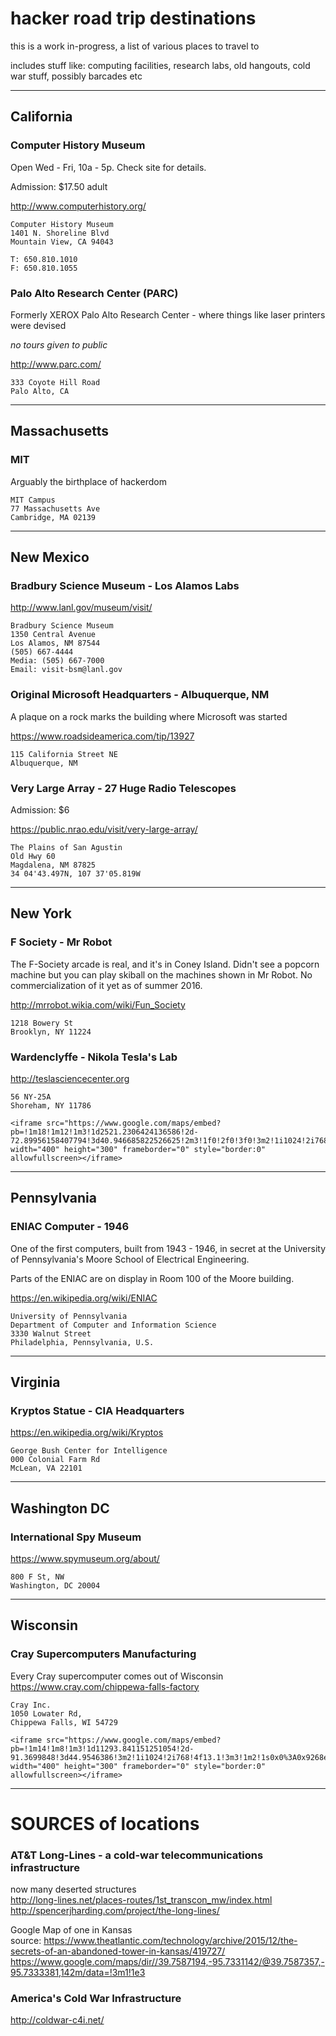 # hacker road trip destinations

this is a work in-progress, a list of various places to travel to

includes stuff like: computing facilities, research labs, old hangouts, cold war stuff, possibly barcades etc

---

## California

### Computer History Museum
Open Wed - Fri, 10a - 5p. Check site for details.<P>

Admission: $17.50 adult<P>

http://www.computerhistory.org/<P>

```
Computer History Museum
1401 N. Shoreline Blvd
Mountain View, CA 94043

T: 650.810.1010
F: 650.810.1055
```



### Palo Alto Research Center (PARC)

Formerly XEROX Palo Alto Research Center - where things like laser printers were devised<P>

*no tours given to public*<P>

http://www.parc.com/<BR>

```
333 Coyote Hill Road
Palo Alto, CA
```

---

## Massachusetts

### MIT
Arguably the birthplace of hackerdom<P>

```
MIT Campus
77 Massachusetts Ave
Cambridge, MA 02139
```

---

## New Mexico

### Bradbury Science Museum - Los Alamos Labs

http://www.lanl.gov/museum/visit/<br>

```
Bradbury Science Museum
1350 Central Avenue
Los Alamos, NM 87544
(505) 667-4444
Media: (505) 667-7000
Email: visit-bsm@lanl.gov
```

### Original Microsoft Headquarters - Albuquerque, NM

A plaque on a rock marks the building where Microsoft was started<P>

https://www.roadsideamerica.com/tip/13927

```
115 California Street NE 
Albuquerque, NM
```



### Very Large Array - 27 Huge Radio Telescopes

Admission: $6<P>

https://public.nrao.edu/visit/very-large-array/


```
The Plains of San Agustin
Old Hwy 60
Magdalena, NM 87825
34 04'43.497N, 107 37'05.819W
```

---

## New York

### F Society - Mr Robot

The F-Society arcade is real, and it's in Coney Island.  Didn't see a popcorn machine but you can play skiball on the machines shown in Mr Robot. No commercialization of it yet as of summer 2016.<P>

http://mrrobot.wikia.com/wiki/Fun_Society

```
1218 Bowery St
Brooklyn, NY 11224
```


### Wardenclyffe - Nikola Tesla's Lab<br>

http://teslasciencecenter.org<br>

```
56 NY-25A
Shoreham, NY 11786
```

```
<iframe src="https://www.google.com/maps/embed?pb=!1m18!1m12!1m3!1d2521.2306424136586!2d-72.89956158407794!3d40.946685822526625!2m3!1f0!2f0!3f0!3m2!1i1024!2i768!4f13.1!3m3!1m2!1s0x89e85d553187b729%3A0x191302f086c56e3b!2sWardenclyffe!5e1!3m2!1sen!2sus!4v1507149070890" width="400" height="300" frameborder="0" style="border:0" allowfullscreen></iframe>
```
---

## Pennsylvania

### ENIAC Computer - 1946
One of the first computers, built from 1943 - 1946, in secret at the University of Pennsylvania's Moore School of Electrical Engineering.<P>

Parts of the ENIAC are on display in Room 100 of the Moore building.<P>

https://en.wikipedia.org/wiki/ENIAC

```
University of Pennsylvania 
Department of Computer and Information Science
3330 Walnut Street 
Philadelphia, Pennsylvania, U.S.
```


---

## Virginia

### Kryptos Statue - CIA Headquarters

https://en.wikipedia.org/wiki/Kryptos

```
George Bush Center for Intelligence
000 Colonial Farm Rd
McLean, VA 22101
```

---

## Washington DC

### International Spy Museum

https://www.spymuseum.org/about/<BR>

```
800 F St, NW
Washington, DC 20004
```

---

## Wisconsin

### Cray Supercomputers Manufacturing

Every Cray supercomputer comes out of Wisconsin<BR>
https://www.cray.com/chippewa-falls-factory<BR>

```
Cray Inc.
1050 Lowater Rd,
Chippewa Falls, WI 54729
```


```
<iframe src="https://www.google.com/maps/embed?pb=!1m14!1m8!1m3!1d11293.841151251054!2d-91.3699848!3d44.9546386!3m2!1i1024!2i768!4f13.1!3m3!1m2!1s0x0%3A0x9268ee3b8318a077!2sCray+Inc.!5e0!3m2!1sen!2sus!4v1507140145986" width="400" height="300" frameborder="0" style="border:0" allowfullscreen></iframe>
```



---


# SOURCES of locations

### AT&T Long-Lines - a cold-war telecommunications infrastructure

now many deserted structures<BR>
http://long-lines.net/places-routes/1st_transcon_mw/index.html <BR>
http://spencerjharding.com/project/the-long-lines/


Google Map of one in Kansas<BR>
source: https://www.theatlantic.com/technology/archive/2015/12/the-secrets-of-an-abandoned-tower-in-kansas/419727/ <BR>
https://www.google.com/maps/dir//39.7587194,-95.7331142/@39.7587357,-95.7333381,142m/data=!3m1!1e3<P>


### America's Cold War Infrastructure

http://coldwar-c4i.net/



